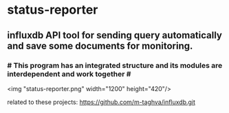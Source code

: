# status-reporter
<h2>influxdb API tool for sending query automatically and save some documents for monitoring.</h2> 
<h3># This program has an integrated structure and its modules are interdependent and work together #</h3>

<img "status-reporter.png" width="1200" height="420"/>

related to these projects: https://github.com/m-taghva/influxdb.git

      
       
      
